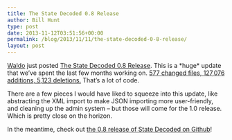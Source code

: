 ```yaml
---
title: The State Decoded 0.8 Release
author: Bill Hunt
type: post
date: 2013-11-12T03:51:56+00:00
permalink: /blog/2013/11/11/the-state-decoded-0-8-release/
layout: post
---
```

[Waldo][1] just posted [The State Decoded 0.8 Release][2]. This is a \*huge\* update that we&#8217;ve spent the last few months working on. [577 changed files, 127,076 additions, 5,123 deletions.][3] That&#8217;s a lot of code.

There are a few pieces I would have liked to squeeze into this update, like abstracting the XML import to make JSON importing more user-friendly, and cleaning up the admin system &#8211; but those will come for the 1.0 release. Which is pretty close on the horizon.

In the meantime, check out [the 0.8 release of State Decoded on Github][4]!

 [1]: http://waldo.jaquith.org/ "Waldo Jaquith"
 [2]: http://www.statedecoded.com/2013/11/release-v08/ "The State Decoded v0.8"
 [3]: https://github.com/statedecoded/statedecoded/compare/c832a3be1de2e3fb7d0fafb52e87faddfc95ffbb...b0dbbbb78a320b5b8422bbb1fa947924203acee1 "Comparison: The State Decoded v0.7 to v0.8"
 [4]: http://github.com/statedecoded/statedecoded